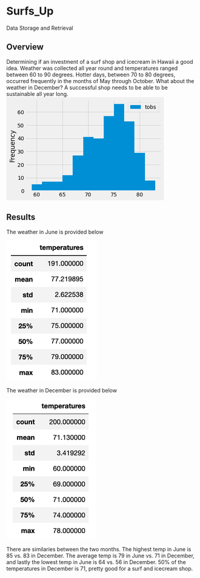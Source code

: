 # Surfs_Up
Data Storage and Retrieval
## Overview
Determining if an investment of a surf shop and icecream in Hawaii a good idea. Weather was collected all year round and temperatures ranged between 60 to 90 degrees. Hotter days, between 70 to 80 degrees, occurred frequently in the months of May through October. What about the weather in December? A successful shop needs to be able to be sustainable all year long. 
![alt text](https://github.com/Byankap/Surfs_Up/blob/main/Resources/histogram_temp.png)
## Results
The weather in June is provided below

![alt text](https://github.com/Byankap/Surfs_Up/blob/main/Resources/June_df.png)

The weather in December is provided below

![alt text](https://github.com/Byankap/Surfs_Up/blob/main/Resources/Dec_df.png)

There are similaries between the two months. The highest temp in June is 85 vs. 83 in December. The average temp is 79 in June vs. 71 in December, and lastly the lowest temp in June is 64 vs. 56 in December. 50% of the temperatures in December is 71, pretty good for a surf and icecream shop.  
